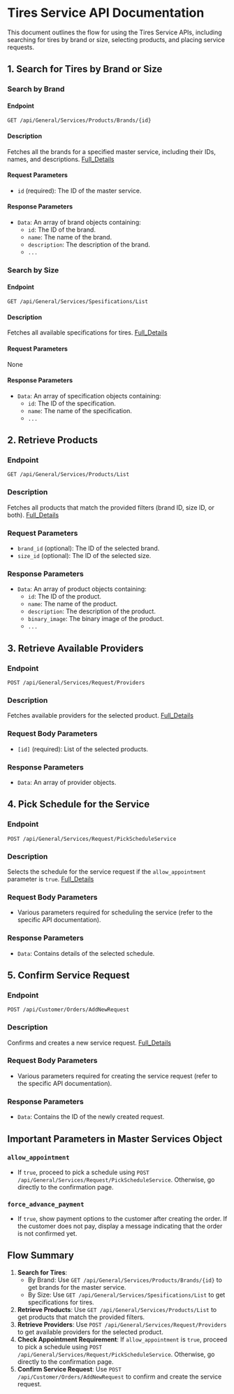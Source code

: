 # Tires Service API Documentation

This document outlines the flow for using the Tires Service APIs, including searching for tires by brand or size, selecting products, and placing service requests.

## 1. Search for Tires by Brand or Size

### Search by Brand

#### Endpoint
`GET /api/General/Services/Products/Brands/{id}`

#### Description
Fetches all the brands for a specified master service, including their IDs, names, and descriptions. [Full_Details](1-1FindTheBrands.md)

#### Request Parameters
- `id` (required): The ID of the master service.

#### Response Parameters
- `Data`: An array of brand objects containing:
  - `id`: The ID of the brand.
  - `name`: The name of the brand.
  - `description`: The description of the brand.
  - `...`

### Search by Size

#### Endpoint
`GET /api/General/Services/Spesifications/List`

#### Description
Fetches all available specifications for tires. [Full_Details](1-2FindTheSizes.md)

#### Request Parameters
None

#### Response Parameters
- `Data`: An array of specification objects containing:
  - `id`: The ID of the specification.
  - `name`: The name of the specification.
  - `...`

## 2. Retrieve Products

### Endpoint
`GET /api/General/Services/Products/List`

### Description
Fetches all products that match the provided filters (brand ID, size ID, or both). [Full_Details](../2GetTheProducts.md)

### Request Parameters
- `brand_id` (optional): The ID of the selected brand.
- `size_id` (optional): The ID of the selected size.

### Response Parameters
- `Data`: An array of product objects containing:
  - `id`: The ID of the product.
  - `name`: The name of the product.
  - `description`: The description of the product.
  - `binary_image`: The binary image of the product.
  - `...`

## 3. Retrieve Available Providers

### Endpoint
`POST /api/General/Services/Request/Providers`

### Description
Fetches available providers for the selected product. [Full_Details](../../GetProviders.md)

### Request Body Parameters
- `[id]` (required): List of the selected products.

### Response Parameters
- `Data`: An array of provider objects.

## 4. Pick Schedule for the Service

### Endpoint
`POST /api/General/Services/Request/PickScheduleService`

### Description
Selects the schedule for the service request if the `allow_appointment` parameter is `true`. [Full_Details](../../PickScheduele.md)

### Request Body Parameters
- Various parameters required for scheduling the service (refer to the specific API documentation).

### Response Parameters
- `Data`: Contains details of the selected schedule.

## 5. Confirm Service Request

### Endpoint
`POST /api/Customer/Orders/AddNewRequest`

### Description
Confirms and creates a new service request. [Full_Details](../../customer/Orders/AddNewOrder.md)

### Request Body Parameters
- Various parameters required for creating the service request (refer to the specific API documentation).

### Response Parameters
- `Data`: Contains the ID of the newly created request.

## Important Parameters in Master Services Object

### `allow_appointment`
- If `true`, proceed to pick a schedule using `POST /api/General/Services/Request/PickScheduleService`. Otherwise, go directly to the confirmation page.

### `force_advance_payment`
- If `true`, show payment options to the customer after creating the order. If the customer does not pay, display a message indicating that the order is not confirmed yet.

## Flow Summary

1. **Search for Tires**:
   - By Brand: Use `GET /api/General/Services/Products/Brands/{id}` to get brands for the master service.
   - By Size: Use `GET /api/General/Services/Spesifications/List` to get specifications for tires.
2. **Retrieve Products**: Use `GET /api/General/Services/Products/List` to get products that match the provided filters.
3. **Retrieve Providers**: Use `POST /api/General/Services/Request/Providers` to get available providers for the selected product.
4. **Check Appointment Requirement**: If `allow_appointment` is `true`, proceed to pick a schedule using `POST /api/General/Services/Request/PickScheduleService`. Otherwise, go directly to the confirmation page.
5. **Confirm Service Request**: Use `POST /api/Customer/Orders/AddNewRequest` to confirm and create the service request.
